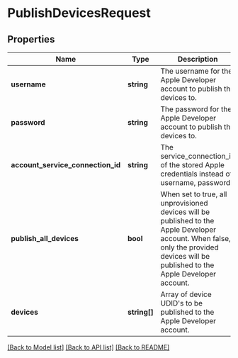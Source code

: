 # PublishDevicesRequest

## Properties
Name | Type | Description | Notes
------------ | ------------- | ------------- | -------------
**username** | **string** | The username for the Apple Developer account to publish the devices to. | [optional] 
**password** | **string** | The password for the Apple Developer account to publish the devices to. | [optional] 
**account_service_connection_id** | **string** | The service_connection_id of the stored Apple credentials instead of username, password. | [optional] 
**publish_all_devices** | **bool** | When set to true, all unprovisioned devices will be published to the Apple Developer account.  When false, only the provided devices will be published to the Apple Developer account. | [optional] 
**devices** | **string[]** | Array of device UDID&#39;s to be published to the Apple Developer account. | [optional] 

[[Back to Model list]](../README.md#documentation-for-models) [[Back to API list]](../README.md#documentation-for-api-endpoints) [[Back to README]](../README.md)


